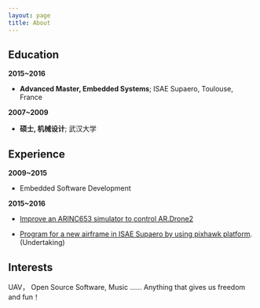 ```yaml
---
layout: page
title: About
---
```





Education
---------

**2015~2016**

* **Advanced Master, Embedded Systems**; ISAE Supaero, Toulouse, France
	  	 
**2007~2009**

*   **硕士, 机械设计**; 武汉大学


Experience
----------

**2009~2015** 

* Embedded Software Development

**2015~2016**

* [Improve an ARINC653 simulator to control AR.Drone2](https://github.com/oneWayOut/ArDroneARINC653)

* [Program for a new airframe in ISAE Supaero by using pixhawk platform](https://github.com/oneWayOut/Firmware/tree/caidev).(Undertaking)

Interests
--------------------
UAV， Open Source Software, Music …… Anything that gives us freedom and fun！



